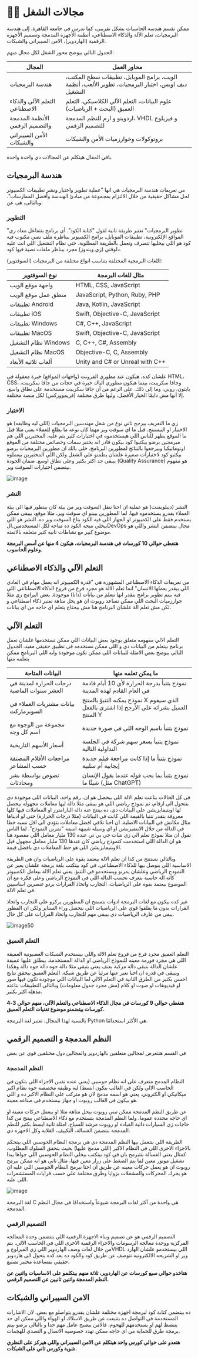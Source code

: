 # 🧑‍💻 مجالات الشغل
ممكن نقسم هندسة الحاسبات بشكل تقريبي، كما تدرس في جامعة القاهرة، إلى هندسة البرمجيات، تعلم الآلة والذكاء الاصطناعي، أنظمة الأجهزة المدمجة وتصميم الأجهزة الرقمية (الهاردوير)، الامن السيبراني والشبكات.

الجدول التالي بيوضح محور الشغل لكل مجال منهم:

| المجال | محاور العمل |
| --- | --- |
| هندسة البرمجيات | الويب، برامج الموبايل، تطبيقات سطح المكتب، ديف اوبس، اختبار البرمجيات، تطوير الألعب، أنظمة التشغيل |
| التعلم الآلي والذكاء الاصطناعي | علوم البيانات، التعلم الآلي الكلاسيكي، التعلم العميق (البحث + الرياضيات) |
| الأنظمة المدمجة والتصميم الرقمي | اردوينو و ارم للنظم المدمجة، VHDL و فيريلوج للتصميم الرقمي |
| الأمن السيبراني والشبكات | بروتوكولات وخوارزميات الأمن والشبكات |


باقي المقال هيتكلم عن المجالات دي واحدة واحدة.

## هندسة البرمجيات

من تعريفات هندسة البرمجيات هي انها "عملية تطوير واختبار ونشر تطبيقات الكمبيوتر لحل مشاكل حقيقية  من خلال الالتزام بمجموعة من مبادئ الهندسة وأفضل الممارسات". وبالتالي، هي عن:

### التطوير

"تطوير البرمجيات" تعتبر طريقة تانية لقول "كتابة الكود". أي برنامج بتتفاعل معاه زي المواقع الإلكترونية، تطبيقات الموبايل، برامج الكمبيوتر بيناظره ملف نصي مكتوب فيه كود هو اللي بيخليها تتصرف وتعمل بالطريقة المطلوبة. حتى نظام التشغيل اللي انت عليه دلوقتي (زي ويندوز) مجرد بيناظر ملفات نصية فيها كود.


اللغات البرمجية المختلفة بتناسب انواع مختلفة من البرمجيات (السوفتوير):

| نوع السوفتوير | مثال للغات البرمجة |
|-----------------|-------------------------|
| واجهة موقع الويب | HTML, CSS, JavaScript |
| منطق عمل موقع الويب | JavaScript, Python, Ruby, PHP |
| تطبيقات Android | Java, Kotlin, JavaScript |
| تطبيقات iOS | Swift, Objective-C, JavaScript |
| تطبيقات Windows | C#, C++, JavaScript |
| تطبيقات MacOS | Swift, Objective-C, JavaScript |
| نظام التشغيل Windows | C, C++, C#, Assembly |
| نظام التشغيل MacOS | Objective-C, C, Assembly |
| ألعاب ثلاثية الأبعاد | Unity and C# or Unreal with C++ |



علشان كده، هيكون عند مطوري الفرونت (واجهات المواقع) خبرة معقولة في HTML، CSS، وجافا سكريبت، بينما هيكون مطوري الباك  خبرة في حجات من جافا سكريبت، بايثون، روبي، وما إلى ذلك. على الرغم من أن جافا سكريبت مستخدمة على نطاق واسع، إلا أنها مش دايمًا الخيار الأفضل، وليها طرق مختلفة (فريمووركس)  لكل منصة مختلفة.


### الاختبار

زي ما التعريف بيرجح ثاني نوع من شغل  مهندسين البرمجيات (اللي ليه وظايفه) هو الاختبار او التيستنج. قبل ما اي سوفت وير مهما كان نوعه ما يطلع للعملاء يعني مثلا قبل ما الموقع يظهر للناس اللي هيستخدموه في اختبارات كثير بتم عليه. المختبرين اللي هم مبرمجين برضو بيكتبوا كود بيكون قادر انه يختبر سمات وخصائص مختلفة من الموقع اوتوماتيكيا وبيرجعوا بالنتائج لمطورين البرنامج. خلي بالك ان مطورين البرمجيات برضو بيكتبو كود لاختبارات صغيرة علشان يطمنو علي الشغل ولكن اللي المختبرين بيعملوه بيبقى جد اكثر بكثير وعلى نطاق اوسع. ضمان الجودة (Quality Assurance) هو مفهوم  بيتضمن اختبارات السوفت وير.

![image](https://i.gifer.com/66Uj.gif)

### النشر

النشر (ديبلويمنت) هو عملية ان احنا ننقل السوفت وير من بيئة كان بيتطور فيها الى بيئة العملاء يقدرو يستخدموه فيها. لما المطورين بيبنو اي سوفت وير، مثلا موقع، بيبقى ممكن يستخدم فقط على الكمبيوتر او الجهاز اللي فيه الكود بتاع السوفت وير ده. النشر هو اللي بيخلي نتيجه الكود ده متاحه لكل المستخدمين.الDevOps مجال بيتضمن النشر واللي هو موضوع كبير مع نشاطات ثانيه كثير متعلقه بالاتمته.

**هتغطي حوالي 10 كورسات في هندسة البرمجيات، هيكون 4 منها عن أسس البرمجة وعلوم الحاسوب.**

## التعلم الآلي والذكاء الاصطناعي 

من تعريفات الذكاء الاصطناعي المشهورة هي "قدرة الكمبيوتر انه يعمل مهام في العادي اللي بيقدر يعملها الانسان" انما تعلم الالة هو مجرد فرع من فروع الذكاء الاصطناعي اللي فيه بيتم تطوير برامج بتقدر انها تتعلم من بيانات (داتا) موجودة. بعض البرامج زي مثلا خوارزميات البحث اللي ممكن تساعد روبوت ان هو يحل متاهة تعتبر ذكاء اصطناعي و لكن مش تعلم الة علشان البرنامج هنا مش بيحتاج يتعلم اي حاجه من اي بيانات.

## التعلم الآلي 
التعلم الالي مفهومه متعلق بوجود بعض البيانات اللي ممكن نستخدمها علشان نعمل برنامج بيتعلم من البيانات دي و اللي ممكن نستخدمه في تطبيق حقيقي مفيد. الجدول التالي بيوضح بعض الامثلة للبيانات اللي ممكن تكون موجودة وايه اللي البرنامج ممكن يتعلمه منها 

|  البيانات المتاحة | ما يمكن تعلمه منها |
| ------------------- | ---------------------------------- |
| درجات الحرارة لمدينة في العشر سنوات الماضية | نموذج يتنبأ بدرجة الحرارة لأي 10 أيام قادمة في العام القادم لهذه المدينة |
| بيانات مشتريات العملاء في السوبرماركت | نموذج يمكنه التنبؤ بالمنتج X الذي سيقوم العميل بشرائه على الأرجح إذا اشترى بالفعل المنتج Y |
| مجموعة من الوجوه مع اسم كل وجه | نموذج يتنبأ باسم الوجه  اللي في صورة جديدة |
| أسعار الأسهم التاريخية | نموذج يتنبأ بسعر سهم شركة في الجلسة التداولية التالية |
| مراجعات الأفلام المصنفة حسب المشاعر | نموذج يتنبأ ما إذا كانت مراجعة فيلم جديدة إيجابية أم سلبية |
| نصوص بواسطة بشر ومحادثات | نموذج يتنبأ بما يجب قوله عندما يقول الإنسان شيئًا ما (مثل ChatGPT) |


في كل الحالات بتاعت تعلم الالة اللي بيحصل هو ان، رقم واحد، البيانات اللي موجودة دي بتتحول الى ارقام، ثم نموذج رياضي اللي هو بيبقى مثلا دالة ليها معاملات مجهوله بيحصل لها اوبتيمايزيشن على البيانات دي، ده بينتج عنه داله البارامترز او المعاملات فيها كلها معروفة بتقدر تتنبا بالقيمة اللي كانت في البيانات (مثلا درجات الحرارة) حتي لو اديناها مثال مكانش في البيانات الاصلية. ان احنا نلاقي افضل معاملات بتؤدي الى اقل نسبه خطا في الدالة من خلال الابتميزيشن او اي وسيله شبيهة اسمه "تمرين النموذج". لما الناس تقول ان مثلا نموذج تعلم الي زي شات جي بي تي عنده 130 مليار معامل اللي مقصود هنا هو ان الدالة اللي استخدمت كنموذج رياضي كان عندها 130 مليار معامل مجهول قبل الاوبتيمايزيشن اللي هو حط المعاملات دي بافضل قيمة.

وبالتالي نستنتج من كدا ان تعلم الالة بيعتمد بقوة على الرياضيات وان هي الطريقة الاساسية اللي بنوصل بيها للذكاء الاصطناعي. في كود بيتكتب بلغة برمجة علشان يعبر عن النموذج الرياضي وعلشان يمرنو ويستخدمو في التنبؤ. يعني تعلم الالة بيعامل الكمبيوتر كانه الة حاسبة بتعرف تحسب الدالة اللي في النموذج الرياضي وعلى فكره مع ان الموضوع بيعتمد بقوة على الرياضيات، التجارب واتخاذ القرارات بردو عنصرين اساسيين في تعلم الالة.

غير كده بيكون مع لغات البرمجة ادوات بتسمح ان المطورين يركزو على التجارب واتخاذ القرارات بدون ما يقلقوا قوي على الرياضيات اللي بتحصل وراء الستاير ولكن ان المطور يبقى من عارف الرياضيات دي بيبقى مهم للتجارب واتخاذ القرارات على كل حال.

![image50](https://i.redd.it/tscfed1aulw51.jpg)

### التعلم العميق
التعلم العميق مجرد فرع من فروع تعلم الالة واللي بيستخدم الشبكات العصبونية العميقة اللي هي مجرد فورمة معينه للنموذج الرياضي او الدالة المستخدمة. بيطلق عليها عميقة علشان الدالة بتبقى دالة مركبة بعنف يعني بتبقى مثلا دالة جوه دالة جوه دالة وهكذا وبيبقى في قدره ان احنا نعبر عنها مرئيا عن طريق شبكة. التعلم العميق بيحقق نتايج احسن بكثير من الطرق الثانية في التعلم الالي لما البيانات اللي موجودة تكون فيها صور او فيديوهات او صوت او كلام (مش مجرد جدول معلومات) وبالتالي التطبيقات بتاعته مذهله اكثر بكثير.


**هتغطي حوالي 9 كورسات في مجال الذكاء الاصطناعي والتعلم الآلي، منهم حوالي 3-4 كورسات بيتضمنو موضوع تقنيات التعلم العميق.**

بالنسبة لهذا المجال، تعتبر لغة البرمجة Python هي الأكثر استخدامًا.


## النظم المدمجة و التصميم الرقمي

في القسم هتتعرض لمجالين متعلقين بالهاردوير والمجالين دول مختلفين قوي عن بعض

### النظم المدمجة

النظام المدمج متعرف على انه نظام حوسبي (يعني عنده نفس الاجزاء اللي بتكون في الحاسب الالي ولكن في الغالب بتكون ابسط) ليه وظيفة مخصصه جوه نظام اكبر ميكانيكي او الكتروني. يعني هو اسمه مدمج لان هو متركب على النظام الاكبر ده و اللي هو بيكون في الغالب روبوت او جهاز بيستخدم في صناعه معينة.

عن طريق النظم المدمجة ممكن تبني روبوت بيحل متاهة مثلا او بيعمل حركات معينة او اي حاجه محددة عموما، ولما النظم المدمجة بتستخدم مع ذكاء الاصطناعي بينتج من كدا حاجات زي السيارات ذاتية القيادة او روبوت مرشد للسياح. امثلة ثانية ابسط بكثير للنظم المدمجة بتتضمن الغسالة، التكييف، الغلاية وكل الاجهزه دي.

الطريقة اللي بتتعمل بيها النظم المدمجة دي هي برمجة النظام الحوسبي اللي بيتحكم بالاجزاء الاخرى اللي في النظام الاكبر (اللي مدمج عليها) بحيث يتحقق السلوك المطلوب. كمثال يعني الغسالة بتتبرمج بان في كود بيتكتب بيخلي النظام الحوسبي اللي جواها يبدا تشغيل موتور معين لما يتم الضغط على زرار معين فيها، مثال ثاني هو انه ممكن نبرمج روبوت ان هو يعمل حركات معينه عن طريق ان احنا نبرمج النظام الحوسبي اللي عليه ان هو يحرك المحركات والمشغلات بزوايا وطرق مختلفة علي خسب قرايات المستشعرات اللي عليه.

![image](https://images.axios.com/vFO6a3A0uWsSgSpFL2dDugBixSY=/2018/10/16/1539653097522.gif)

لغة البرمجة C هي واحدة من أكثر لغات البرمجة شيوعاً واستخدامًا في مجال النظم المدمجة.


### التصميم الرقمي

التصميم الرقمي هو عن تصميم وبناء الاجهزة الرقمية اللي بتتضمن وحدة المعالجه المركزية ووحدة معالجة الرسومات والاجزاء الرقمية الاخرى اللي في الحاسب الالي. بتم من خلال لغات وصف الهاردوير اللي زي الفيرلوج وVHDL اللي بيستخدمو علشان الهارد وير او الشريحه الالكترونيه تتوصف عن طريق كود والكود ده بعد كده يتحول الى هاردوير حقيقي بمساعدة مختبر تصنيع.

**هتاخدو حوالي سبع كورسات عن الهاردوير، ثلاثة منهم بيتكلمو على الاساسيات واثنين عن النظم المدمجة واثنين ثانيين عن التصميم الرقمي.**


## الامن السيبراني والشبكات

ده بيتضمن كتابة كود لبرمجة اجهزة مختلفة علشان يقدرو يتواصلو مع بعض. لان الاشارات المستخدمة في التواصل ده بتتبعت عن طريق الاسلاك او الهواء واللي ممكن اي حد يتنصط لهم او يستخدمهم للهجوم، فالامن بيصبح عامل مهم جدا و بالتالي برضو بيتم برمجة طرق للحماية من اي حاجه ممكن تهدد خصوصيه الاتصال و التصدي للهجمات.

**هتعدو على حوالي كورس واحد هيتكلم عن الامن السيبراني واللي هيركز على النظري شوية وكورس ثاني على الشبكات.**
